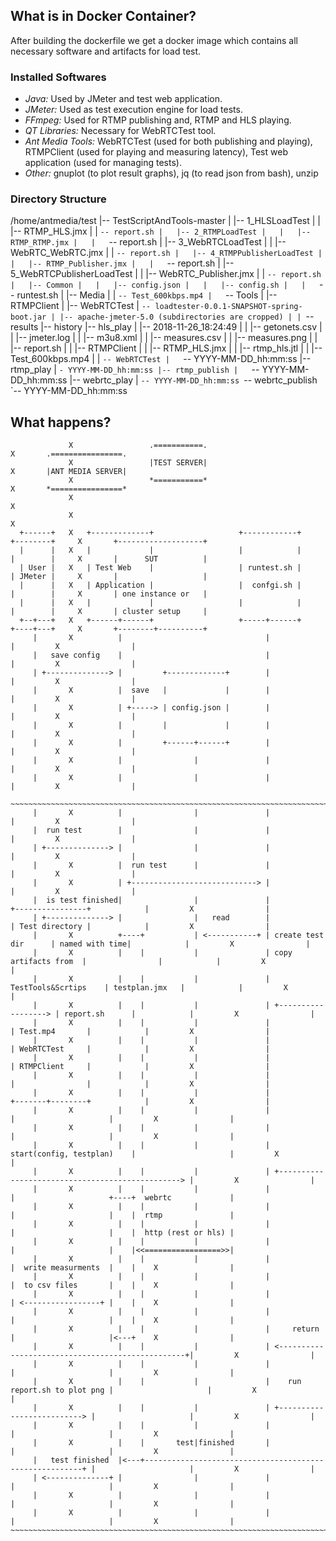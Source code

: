 ## What is in Docker Container?
After building the dockerfile we get a docker image which contains all necessary software and artifacts for load test.
### Installed Softwares
- *Java:* Used by JMeter and test web application.
- *JMeter:* Used as test execution engine for load tests.
- *FFmpeg:* Used for RTMP publishing and, RTMP and HLS playing.
- *QT Libraries:* Necessary for WebRTCTest tool.
- *Ant Media Tools:* WebRTCTest (used for both publishing and playing), RTMPClient (used for playing and measuring latency), Test web application (used for managing tests).
- *Other:* gnuplot (to plot result graphs), jq (to read json from bash), unzip  

### Directory Structure  
/home/antmedia/test
|-- TestScriptAndTools-master
|   |-- 1_HLSLoadTest
|   |   |-- RTMP_HLS.jmx
|   |   `-- report.sh
|   |-- 2_RTMPLoadTest
|   |   |-- RTMP_RTMP.jmx
|   |   `-- report.sh
|   |-- 3_WebRTCLoadTest
|   |   |-- WebRTC_WebRTC.jmx
|   |   `-- report.sh
|   |-- 4_RTMPPublisherLoadTest
|   |   |-- RTMP_Publisher.jmx
|   |   `-- report.sh
|   |-- 5_WebRTCPublisherLoadTest
|   |   |-- WebRTC_Publisher.jmx
|   |   `-- report.sh
|   |-- Common
|   |   |-- config.json
|   |   |-- config.sh
|   |   `-- runtest.sh
|   |-- Media
|   |   `-- Test_600kbps.mp4
|   `-- Tools
|       |-- RTMPClient
|       |-- WebRTCTest
|       `-- loadtester-0.0.1-SNAPSHOT-spring-boot.jar
|
|-- apache-jmeter-5.0 (subdirectories are cropped)
|
|
`-- results
    |-- history
    |-- hls_play
    |   |-- 2018-11-26_18:24:49
    |   |   |-- getonets.csv
    |   |   |-- jmeter.log
    |   |   |-- m3u8.xml
    |   |   |-- measures.csv
    |   |   |-- measures.png
    |   |   |-- report.sh
    |   |   |-- RTMPClient
    |   |   |-- RTMP_HLS.jmx
    |   |   |-- rtmp_hls.jtl
    |   |   |-- Test_600kbps.mp4
    |   |   `-- WebRTCTest
    |   `-- YYYY-MM-DD_hh:mm:ss
    |-- rtmp_play
    |   `- YYYY-MM-DD_hh:mm:ss
    |-- rtmp_publish
    |   `-- YYYY-MM-DD_hh:mm:ss
    |-- webrtc_play
    |   `-- YYYY-MM-DD_hh:mm:ss
    `-- webrtc_publish
        `-- YYYY-MM-DD_hh:mm:ss

## What happens?
```
             X                 .===========.                                                                            X       .================.
             X                 |TEST SERVER|                                                                            X       |ANT MEDIA SERVER|
             X                 *===========*                                                                            X       *================*
             X                                                                                                          X
             X                                                                                                          X
  +------+   X   +-------------+                   +------------+                                        +--------+     X       +-------------------+
  |      |   X   |             |                   |            |                                        |        |     X       |      SUT          |
  | User |   X   | Test Web    |                   | runtest.sh |                                        | JMeter |     X       |                   |
  |      |   X   | Application |                   |  confgi.sh |                                        |        |     X       | one instance or   |
  |      |   X   |             |                   |            |                                        |        |     X       | cluster setup     |
  +--+---+   X   +------+------+                   +-----+------+                                        +----+---+     X       +--------+----------+
     |       X          |                                |                                                    |         X                |
     |   save config    |                                |                                                    |         X                |
     | +--------------> |         +-------------+        |                                                    |         X                |
     |       X          |  save   |             |        |                                                    |         X                |
     |       X          | +-----> | config.json |        |                                                    |         X                |
     |       X          |         |             |        |                                                    |         X                |
     |       X          |         +------+------+        |                                                    |         X                |
     |       X          |                |               |                                                    |         X                |
     |       X          |                |               |                                                    |         X                |
 ~~~~~~~~~~~~~~~~~~~~~~~~~~~~~~~~~~~~~~~~~~~~~~~~~~~~~~~~~~~~~~~~~~~~~~~~~~~~~~~~~~~~~~~~~~~~~~~~~~~~~~~~~~~~~~~~~~~~~~~~~~~~~~~~~~~~~~~~~~~~~~
     |       X          |                |               |                                                    |         X                |
     |  run test        |                |               |                                                    |         X                |
     | +--------------> |                |               |                                                    |         X                |
     |       X          |  run test      |               |                                                    |         X                |
     |       X          | +----------------------------> |                                                    |         X                |
     |  is test finished|                |               |                      +----------------+            |         X                |
     | +--------------> |                |   read        |                      | Test directory |            |         X                |
     |       X          +----+           | <-----------+ | create test dir      | named with time|            |         X                |
     |       X          |    |           |               | copy artifacts from  |                |            |         X                |
     |       X          |    |           |               | TestTools&Scrtips    | testplan.jmx   |            |         X                |
     |       X          |    |           |               | +------------------> | report.sh      |            |         X                |
     |       X          |    |           |               |                      | Test.mp4       |            |         X                |
     |       X          |    |           |               |                      | WebRTCTest     |            |         X                |
     |       X          |    |           |               |                      | RTMPClient     |            |         X                |
     |       X          |    |           |               |                      |                |            |         X                |
     |       X          |    |           |               |                      +-------+--------+            |         X                |
     |       X          |    |           |               |                              |                     |         X                |
     |       X          |    |           |               |                              |                     |         X                |
     |       X          |    |           |               |   start(config, testplan)    |                     |         X                |
     |       X          |    |           |               | +------------------------------------------------> |         X                |
     |       X          |    |           |               |                              |                     +----+  webrtc             |
     |       X          |    |           |               |                              |                     |    |  rtmp               |
     |       X          |    |           |               |                              |                     |    |  http (rest or hls) |
     |       X          |    |           |               |                              |                     |    |<<=================>>|
     |       X          |    |           |               |                              |  write measurments  |    |    X                |
     |       X          |    |           |               |                              |  to csv files       |    |    X                |
     |       X          |    |           |               |                              | <-----------------+ |    |    X                |
     |       X          |    |           |               |                              |                     |    |    X                |
     |       X          |    |           |               |     return                   |                     |<---+    X                |
     |       X          |    |           |               | <-------------------------------------------------+|         X                |
     |       X          |    |           |               |                              |                     |         X                |
     |       X          |    |           |               |    run report.sh to plot png |                     |         X                |
     |       X          |    |           |               | +--------------------------> |                     |         X                |
     |       X          |    |           |               |                              |                     |         X                |
     |       X          |    |       test|finished       |                              |                     |         X                |
     |   test finished  |<---+--------------------------------------------------------+ |                     |         X                |
     | <--------------+ |                |               |                              |                     |         X                |
     |       X          |                |               |                              |                     |         X                |
     |       X          |                |               |                              |                     |         X                |
~~~~~~~~~~~~~~~~~~~~~~~~~~~~~~~~~~~~~~~~~~~~~~~~~~~~~~~~~~~~~~~~~~~~~~~~~~~~~~~~~~~~~~~~~~~~~~~~~~~~~~~~~~~~~~~~~~~~~~~~~~~~~~~~~~~~~~~~~~~~~~

```